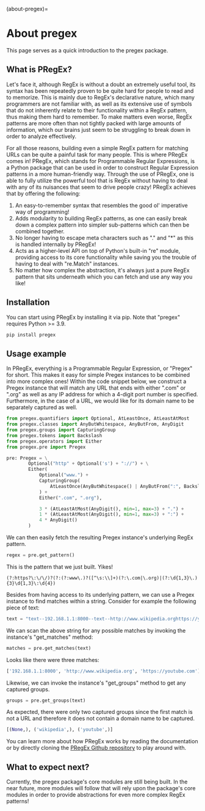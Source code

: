 (about-pregex)=

# About pregex

This page serves as a quick introduction to the pregex package.


<!-- What is PRegEx? -->
## What is PRegEx?

Let's face it, although RegEx is without a doubt an extremely useful tool, its syntax has been repeatedly proven to be quite hard for people to read and to memorize. This is mainly due to RegEx's declarative nature, which many programmers are not familiar with, as well as its extensive use of symbols that do not inherently relate to their functionality within a RegEx pattern, thus making them hard to remember. To make matters even worse, RegEx patterns are more often than not tightly packed with large amounts of information, which our brains just seem to be struggling to break down in order to analyze effectively.

For all those reasons, building even a simple RegEx pattern for matching URLs can be quite a painful task for many people. This is where PRegEx comes in! PRegEx, which stands for Programmable Regular Expressions, is a Python package that can be used in order to construct Regular Expression patterns in a more human-friendly way. Through the use of PRegEx, one is able to fully utilize the powerful tool that is RegEx without having to deal with any of its nuisances that seem to drive people crazy! PRegEx achieves that by offering the following:

1. An easy-to-remember syntax that resembles the good ol' imperative way of programming!
2. Adds modularity to building RegEx patterns, as one can easily break down a complex pattern into simpler sub-patterns which can then be combined together.
3. No longer having to escape meta characters such as "." and "*" as this is handled internally by PRegEx!
4. Acts as a higher-level API on top of Python's built-in "re" module, providing access to its core functionality while saving you the trouble of having to deal with "re.Match" instances.
5. No matter how complex the abstraction, it's always just a pure RegEx pattern that sits underneath which you can fetch and use any way you like!


<!-- Installation -->
## Installation

You can start using PRegEx by installing it via pip. Note that "pregex" requires Python >= 3.9.

```sh
pip install pregex
```


<!-- Usage example -->
## Usage example

In PRegEx, everything is a Programmable Regular Expression, or "Pregex" for short. This makes it easy for simple Pregex instances to be combined into more complex ones! Within the code snippet below, we construct a Pregex instance that will match any URL that ends with either ".com" or ".org" as well as any IP address for which a 4-digit port number is specified. Furthermore, in the case of a URL, we would like for its domain name to be separately captured as well.

```python
from pregex.quantifiers import Optional, AtLeastOnce, AtLeastAtMost
from pregex.classes import AnyButWhitespace, AnyButFrom, AnyDigit
from pregex.groups import CapturingGroup
from pregex.tokens import Backslash
from pregex.operators import Either
from pregex.pre import Pregex

pre: Pregex = \
        Optional("http" + Optional('s') + "://") + \
        Either(
            Optional("www.") +
            CapturingGroup(
                AtLeastOnce(AnyButWhitespace() | AnyButFrom(":", Backslash()))
            ) +
            Either(".com", ".org"),

            3 * (AtLeastAtMost(AnyDigit(), min=1, max=3) + ".") +
            1 * (AtLeastAtMost(AnyDigit(), min=1, max=3) + ":") +
            4 * AnyDigit() 
        )
```

We can then easily fetch the resulting Pregex instance's underlying RegEx pattern.
```python
regex = pre.get_pattern()
```

This is the pattern that we just built. Yikes!
```
(?:https?\:\/\/)?(?:(?:www\.)?([^\s:\\]+)(?:\.com|\.org)|(?:\d{1,3}\.){3}\d{1,3}\:\d{4})
```

Besides from having access to its underlying pattern, we can use a Pregex instance to find matches within a string. Consider for example the following piece of text:
```python
text = "text--192.168.1.1:8000--text--http://www.wikipedia.orghttps://youtube.com--text"
```
We can scan the above string for any possible matches by invoking the instance's "get_matches" method:
```python
matches = pre.get_matches(text)
```

Looks like there were three matches:
```python
['192.168.1.1:8000', 'http://www.wikipedia.org', 'https://youtube.com']
```

Likewise, we can invoke the instance's "get_groups" method to get any captured groups.
```python
groups = pre.get_groups(text)
```
As expected, there were only two captured groups since the first match is not a URL and therefore it does not contain a domain name to be captured.
```python
[(None,), ('wikipedia',), ('youtube',)]
```

You can learn more about how PRegEx works by reading the documentation or by directly cloning the [PRegEx Github repository][repo-url] to play around with.


<!-- What to expect next? -->
## What to expect next?

Currently, the pregex package's core modules are still being built. In the near future, more modules will follow that will rely upon the package's core modules in order to provide abstractions for even more complex RegEx patterns!

<!-- MARKDOWN LINKS & IMAGES -->
[repo-url]: https://github.com/manoss96/pregex